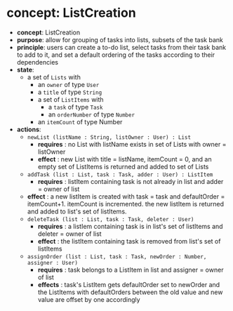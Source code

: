 # concept: ListCreation
* **concept**: ListCreation
* **purpose**: allow for grouping of tasks into lists, subsets of the task bank
* **principle**: users can create a to-do list, select tasks from their task bank to add to it, and set a default ordering of the tasks according to their dependencies
* **state**:
    * a set of `Lists` with
        * an `owner` of type `User`
        * a `title` of type `String`
        * a set of `ListItems` with
            * a `task` of type `Task`
            * an `orderNumber` of type `Number`
        * an `itemCount` of type Number
* **actions**:
    * `newList (listName : String, listOwner : User) : List`
        * **requires** : no List with listName exists in set of Lists with owner = listOwner
        * **effect** : new List with title = listName, itemCount = 0, and an empty set of ListItems is returned and added to set of Lists
    * `addTask (list : List, task : Task, adder : User) : ListItem`
        * **requires** : listItem containing task is not already in list and adder = owner of list
    * **effect** : a new listItem is created with task = task and defaultOrder = itemCount+1. itemCount is incremented. the new listItem is returned and added to list's set of listItems.
    * `deleteTask (list : List, task : Task, deleter : User)`
        * **requires** : a listIem containing task is in list's set of listItems and deleter = owner of list
        * **effect** : the listItem containing task is removed from list's set of listItems
    * `assignOrder (list : List, task : Task, newOrder : Number, assigner : User)`
        * **requires** : task belongs to a ListItem in list and assigner = owner of list
        * **effects** : task's ListItem gets defaultOrder set to newOrder and the ListItems with defaultOrders between the old value and new value are offset by one accordingly